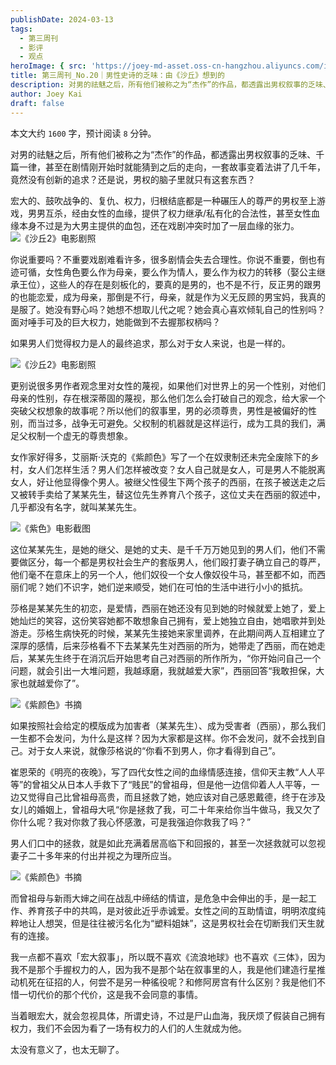 ```yaml
---
publishDate: 2024-03-13
tags:
  - 第三周刊
  - 影评
  - 观点
heroImage: { src: 'https://joey-md-asset.oss-cn-hangzhou.aliyuncs.com/img/202403131051283.jpeg', inferSize: true}
title: 第三周刊_No.20｜男性史诗的乏味：由《沙丘》想到的
description: 对男的祛魅之后，所有他们被称之为“杰作”的作品，都透露出男权叙事的乏味、千篇一律。
author: Joey Kai
draft: false
---
```

本文大约 `1600` 字，预计阅读 `8` 分钟。

对男的祛魅之后，所有他们被称之为“杰作”的作品，都透露出男权叙事的乏味、千篇一律，甚至在剧情刚开始时就能猜到之后的走向，一套故事变着法讲了几千年，竟然没有创新的追求？还是说，男权的脑子里就只有这套东西？

宏大的、鼓吹战争的、复仇、权力，归根结底都是一种碾压人的尊严的男权至上游戏，男男互杀，经由女性的血缘，提供了权力继承/私有化的合法性，甚至女性血缘本身不过是为大男主提供的血包，还在戏剧冲突时加了一层血缘的张力。
![《沙丘2》电影剧照](https://joey-md-asset.oss-cn-hangzhou.aliyuncs.com/img/202403131021504.png)

你说重要吗？不重要戏剧难看许多，很多剧情会失去合理性。你说不重要，倒也有迹可循，女性角色要么作为母亲，要么作为情人，要么作为权力的转移（娶公主继承王位），这些人的存在是刻板化的，要真的是男的，也不是不行，反正男的跟男的也能恋爱，成为母亲，那倒是不行，母亲，就是作为义无反顾的男宝妈，我真的是服了。她没有野心吗？她想不想取儿代之呢？她会真心喜欢倾轧自己的性别吗？面对唾手可及的巨大权力，她能做到不去握那权柄吗？

如果男人们觉得权力是人的最终追求，那么对于女人来说，也是一样的。

![《沙丘2》电影剧照](https://joey-md-asset.oss-cn-hangzhou.aliyuncs.com/img/202403131022515.png)

更别说很多男作者观念里对女性的蔑视，如果他们对世界上的另一个性别，对他们母亲的性别，存在根深蒂固的蔑视，那么他们怎么会打破自己的观念，给大家一个突破父权想象的故事呢？所以他们的叙事里，男的必须尊贵，男性是被偏好的性别，而当过多，战争无可避免。父权制的机器就是这样运行，成为工具的我们，满足父权制一个虚无的尊贵想象。

女作家好得多，艾丽斯·沃克的《紫颜色》写了一个在奴隶制还未完全废除下的乡村，女人们怎样生活？男人们怎样被改变？女人自己就是女人，可是男人不能脱离女人，好让他显得像个男人。被继父性侵生下两个孩子的西丽，在孩子被送走之后又被转手卖给了某某先生，替这位先生养育八个孩子，这位丈夫在西丽的叙述中，几乎都没有名字，就叫某某先生。

![《紫色》电影截图](https://joey-md-asset.oss-cn-hangzhou.aliyuncs.com/img/202403131025144.png)

这位某某先生，是她的继父、是她的丈夫、是千千万万她见到的男人们，他们不需要做区分，每一个都是男权社会生产的套版男人，他们殴打妻子确立自己的尊严，他们毫不在意床上的另一个人，他们奴役一个女人像奴役牛马，甚至都不如，而西丽们呢？她们不识字，她们逆来顺受，她们在可怕的生活中进行小小的抵抗。

莎格是某某先生的初恋，是爱情，西丽在她还没有见到她的时候就爱上她了，爱上她灿烂的笑容，这份笑容她都不敢想象自己拥有，爱上她独立自由，她唱歌并到处游走。莎格生病快死的时候，某某先生接她来家里调养，在此期间两人互相建立了深厚的感情，后来莎格看不下去某某先生对西丽的所为，她带走了西丽，而在她走后，某某先生终于在消沉后开始思考自己对西丽的所作所为，“你开始问自己一个问题，就会引出一大堆问题，我越琢磨，我就越爱大家”，西丽回答“我敢担保，大家也就越爱你了”。

![《紫颜色》书摘](https://joey-md-asset.oss-cn-hangzhou.aliyuncs.com/img/202403131031414.png)


如果按照社会给定的模版成为加害者（某某先生）、成为受害者（西丽），那么我们一生都不会发问，为什么是这样？因为大家都是这样。你不会发问，就不会找到自己。对于女人来说，就像莎格说的“你看不到男人，你才看得到自己”。

崔恩荣的《明亮的夜晚》，写了四代女性之间的血缘情感连接，信仰天主教“人人平等”的曾祖父从日本人手救下了“贱民”的曾祖母，但是他一边信仰着人人平等，一边又觉得自己比曾祖母高贵，而且拯救了她，她应该对自己感恩戴德，终于在涉及女儿的婚姻上，曾祖母大吼“你是拯救了我，可二十年来给你当牛做马，我又欠了你什么呢？我对你救了我心怀感激，可是我强迫你救我了吗？”

男人们口中的拯救，就是如此充满着居高临下和回报的，甚至一次拯救就可以忽视妻子二十多年来的付出并视之为理所应当。

![《紫颜色》书摘](https://joey-md-asset.oss-cn-hangzhou.aliyuncs.com/img/202403131032487.png)


而曾祖母与新雨大婶之间在战乱中缔结的情谊，是危急中会伸出的手，是一起工作、养育孩子中的共鸣，是对彼此近乎赤诚爱。女性之间的互助情谊，明明浓度纯粹地让人想哭，但是往往被污名化为“塑料姐妹”，这是男权社会在切断我们天生就有的连接。

我一点都不喜欢「宏大叙事」，所以既不喜欢《流浪地球》也不喜欢《三体》，因为我不是那个手握权力的人，因为我不是那个站在叙事里的人，我是他们建造行星推动机死在征招的人，何尝不是另一种徭役呢？和修阿房宫有什么区别？我是他们不惜一切代价的那个代价，这是我不会同意的事情。

当着眼宏大，就会忽视具体，所谓史诗，不过是尸山血海，我厌烦了假装自己拥有权力，我们不会因为看了一场有权力的人们的人生就成为他。

太没有意义了，也太无聊了。
